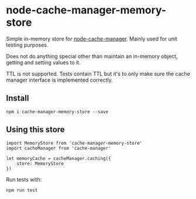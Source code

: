 # node-cache-manager-memory-store

Simple in-memory store for [node-cache-manager](https://github.com/BryanDonovan/node-cache-manager). Mainly used for unit testing purposes.

Does not do anything special other than maintain an in-memory object, getting and setting values to it.

TTL is not supported. Tests contain TTL but it's to only make sure the cache manager interface is implemented correctly.

## Install

`npm i cache-manager-memory-store --save`

## Using this store

```
import MemoryStore from 'cache-manager-memory-store'
import cacheManager from 'cache-manager'

let memoryCache = cacheManager.caching({
    store: MemoryStore
})
```

Run tests with:

`npm run test`
